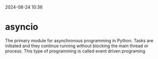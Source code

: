 2024-08-24 10:36
# asyncio
 
 The primary module for asynchronous programming in Python. Tasks are initiated and they continue running without blocking the main thread or process. This type of programming is called event driven programing
